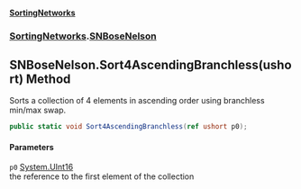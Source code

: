 #### [SortingNetworks](./index.md 'index')
### [SortingNetworks](./SortingNetworks.md 'SortingNetworks').[SNBoseNelson](./SortingNetworks-SNBoseNelson.md 'SortingNetworks.SNBoseNelson')
## SNBoseNelson.Sort4AscendingBranchless(ushort) Method
Sorts a collection of 4 elements in ascending order using branchless min/max swap.  
```csharp
public static void Sort4AscendingBranchless(ref ushort p0);
```
#### Parameters
<a name='SortingNetworks-SNBoseNelson-Sort4AscendingBranchless(ushort)-p0'></a>
`p0` [System.UInt16](https://docs.microsoft.com/en-us/dotnet/api/System.UInt16 'System.UInt16')  
the reference to the first element of the collection  
  
